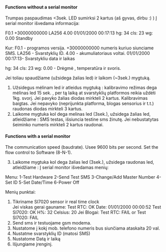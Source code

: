 
#### Functions without a serial monitor
Trumpas paspaudimas  <3sek. LED sumirksi 2 kartus (aš gyvas, dirbu :) )
Į serial monitor išvedama informacija:

F0.1  +30000000000 LA256 4.00 01/01/2000 00:17:13
hg: 34 cls: 23 wg: 0.00
Standby

Kur: F0.1 - programos versija.   +30000000000 numeris kuriuo siunciame SMS. LA256 - Svarstyklių ID. 4.00 - akumuliatoriaus voltai. 01/01/2000 00:17:13- Svarstykliu data ir laikas

hg: 34 cls: 23 wg: 0.00 - Drėgmė , temperatūra ir svoris.

Jei toliau spaudžiame (užsidega žalias led) ir laikom (~3sek.) mygtuką.
1. Užsidegus mėlinam led ir atleidus mygtuką : 
                            kalibravimo režimas dega mėlinas led 15 sek. , per tą laiką at svarstyklių platformos reikia uždėti 1kg. svorį.
                            Jei pavyko žalias diodas mirkteli 2 kartus. Kalibravimas baigtas.
                            Jei nepavyko (neprijunkta platforma, blogas sensorius ir t.t.) raudonas diodas mirkteli 3 kartus.
2. Laikome mygtuka kol dega melinas led (3sek.), užsidega žalias led, atleidžiame :
 SMS testas, išsiuncia testine sms žinutę. 
 Jei nebustatytas šeiminko numeris mirkteli 2 kartus raudonai.
    
#### Functions with a serial monitor                        
The communication speed (baudrate). Usee 9600 bits per second. Set the flow control to Software (8-N-1).

3. Laikome mygtuka kol dega žalias led (3sek.), užsidega raudonas led, atleidžiame :
   Į serial monitor išvedamas menių:
 
 Menu:
1-Test Hardware
2-Send Test SMS
3-Change/Add Master Number
4-Set ID
5-Set Date/Time
6-Power Off

Menių punktai:
1. Tikriname SI7020 sensor ir real time clock  
  Jei viskas gerai gauname:
      Test RTC: OK Date: 01/01/2000 00:00:52
      Test SI7020: OK  H%: 32 Celsius: 20
  Jei Blogai:
      Test RTC: FAIL
      or
      Test SI7020: FAIL
2. Send sms ir testuojame gsm modema.
3. Nustatome į kokį mob. telefono numeris bus siunčiama ataskaita 20 val.
4. Nustatme svarstyklių ID (matosi SMS)
5. Nustatome Datą ir laiką
6. Išjungiame įrenginį.
